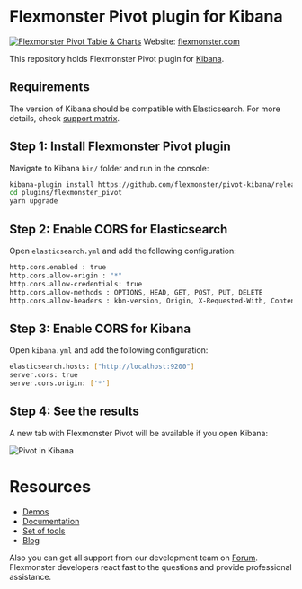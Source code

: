 # Flexmonster Pivot plugin for Kibana
[![Flexmonster Pivot Table & Charts](https://s3.amazonaws.com/flexmonster/github/fm-github-cover.png)](https://www.flexmonster.com/)
Website: [flexmonster.com](https://www.flexmonster.com/)

This repository holds Flexmonster Pivot plugin for [Kibana](https://www.elastic.co/products/kibana).

## Requirements

The version of Kibana should be compatible with Elasticsearch. For more details, check [support matrix](https://www.elastic.co/support/matrix#matrix_compatibility). 

## Step 1: Install Flexmonster Pivot plugin

Navigate to Kibana `bin/` folder and run in the console:

```bash
kibana-plugin install https://github.com/flexmonster/pivot-kibana/releases/download/v1.16/flexmonster_pivot-v1.16.zip
cd plugins/flexmonster_pivot
yarn upgrade
```

## Step 2: Enable CORS for Elasticsearch 

Open `elasticsearch.yml` and add the following configuration:

```bash
http.cors.enabled : true
http.cors.allow-origin : "*"
http.cors.allow-credentials: true
http.cors.allow-methods : OPTIONS, HEAD, GET, POST, PUT, DELETE
http.cors.allow-headers : kbn-version, Origin, X-Requested-With, Content-Type, Accept, Engaged-Auth-Token, Content-Length, Authorization
```

## Step 3: Enable CORS for Kibana

Open `kibana.yml` and add the following configuration:

```bash
elasticsearch.hosts: ["http://localhost:9200"]
server.cors: true
server.cors.origin: ['*']
```

## Step 4: See the results

A new tab with Flexmonster Pivot will be available if you open Kibana:

![Pivot in Kibana](https://www.flexmonster.com/fm_uploads/2019/07/CreateReportKibanaFM.gif)

# Resources
- [Demos](https://www.flexmonster.com/demos/)
- [Documentation](https://www.flexmonster.com/doc/)
- [Set of tools](https://www.flexmonster.com/set-of-tools/)
- [Blog](https://www.flexmonster.com/blog/)

Also you can get all support from our development team on [Forum](https://www.flexmonster.com/forum/). Flexmonster developers react fast to the questions and provide professional assistance.

